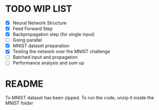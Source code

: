 # TODO WIP LIST
- [x] Neural Network Structure
- [x] Feed Forward Step
- [x] Backpropagation step (for single input)
- [ ] Going parallel
- [X] MNIST dataset preparation
- [X] Testing the network over the MNIST challenge
- [ ] Batched input and propagation
- [ ] Performance analysis and sum up

# README
To MNIST dataset has been zipped. To run the code, unzip it inside the MNIST folder

